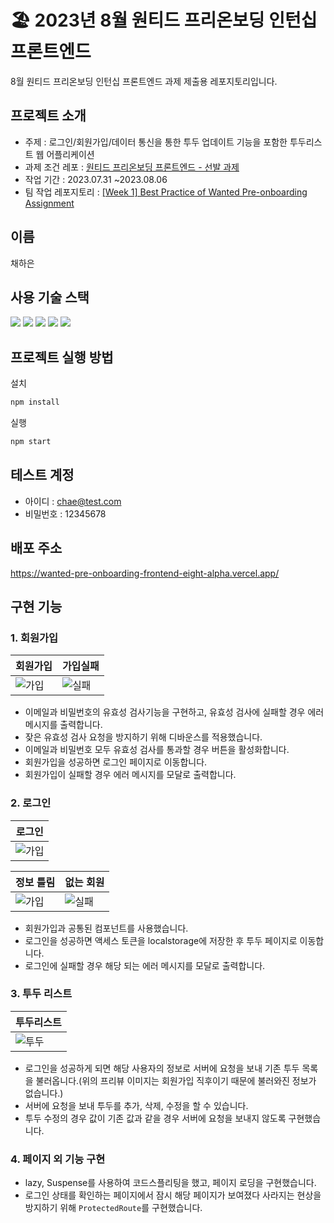 # 🏖 2023년 8월 원티드 프리온보딩 인턴십 프론트엔드

8월 원티드 프리온보딩 인턴십 프론트엔드 과제 제출용 레포지토리입니다.

## 프로젝트 소개

- 주제 : 로그인/회원가입/데이터 통신을 통한 투두 업데이트 기능을 포함한 투두리스트 웹 어플리케이션
- 과제 조건 레포 : [원티드 프리온보딩 프론트엔드 - 선발 과제](https://github.com/walking-sunset/selection-task)
- 작업 기간 : 2023.07.31 ~2023.08.06
- 팀 작업 레포지토리 : [[Week 1] Best Practice of Wanted Pre-onboarding Assignment](https://github.com/pre-onboarding-12th-team3/pre-onboarding-12th-1-3)

## 이름

채하은

## 사용 기술 스택

<img src="https://img.shields.io/badge/React-61DAFB?style=for-the-badge&logo=React&logoColor=black"> <img src="https://img.shields.io/badge/Typescript-3178C6?style=for-the-badge&logo=typescript&logoColor=white"> <img src="https://img.shields.io/badge/axios-5A29E4?style=for-the-badge&logo=axios&logoColor=white"> <img src="https://img.shields.io/badge/tailwindcss-06B6D4?style=for-the-badge&logo=tailwindcss&logoColor=white"> <img src="https://img.shields.io/badge/reactrouter-CA4245?style=for-the-badge&logo=reactrouter&logoColor=white">

## 프로젝트 실행 방법

설치

```bash
npm install
```

실행

```bash
npm start
```

## 테스트 계정

- 아이디 : chae@test.com
- 비밀번호 : 12345678

## 배포 주소

https://wanted-pre-onboarding-frontend-eight-alpha.vercel.app/

## 구현 기능

### 1. 회원가입

| 회원가입                   | 가입실패                        |
| -------------------------- | ------------------------------- |
| ![가입](./docs/signup.gif) | ![실패](./docs/signupError.gif) |

- 이메일과 비밀번호의 유효성 검사기능을 구현하고, 유효성 검사에 실패할 경우 에러 메시지를 출력합니다.
- 잦은 유효성 검사 요청을 방지하기 위해 디바운스를 적용했습니다.
- 이메일과 비밀번호 모두 유효성 검사를 통과할 경우 버튼을 활성화합니다.
- 회원가입을 성공하면 로그인 페이지로 이동합니다.
- 회원가입이 실패할 경우 에러 메시지를 모달로 출력합니다.

### 2. 로그인

| 로그인                     |
| -------------------------- |
| ![가입](./docs/signup.gif) |

| 정보 틀림                        | 없는 회원                        |
| -------------------------------- | -------------------------------- |
| ![가입](./docs/signinError1.gif) | ![실패](./docs/signinError2.gif) |

- 회원가입과 공통된 컴포넌트를 사용했습니다.
- 로그인을 성공하면 액세스 토큰을 localstorage에 저장한 후 투두 페이지로 이동합니다.
- 로그인에 실패할 경우 해당 되는 에러 메시지를 모달로 출력합니다.

### 3. 투두 리스트

| 투두리스트               |
| ------------------------ |
| ![투두](./docs/todo.gif) |

- 로그인을 성공하게 되면 해당 사용자의 정보로 서버에 요청을 보내 기존 투두 목록을 불러옵니다.(위의 프리뷰 이미지는 회원가입 직후이기 때문에 불러와진 정보가 없습니다.)
- 서버에 요청을 보내 투두를 추가, 삭제, 수정을 할 수 있습니다.
- 투두 수정의 경우 값이 기존 값과 같을 경우 서버에 요청을 보내지 않도록 구현했습니다.

### 4. 페이지 외 기능 구현

- lazy, Suspense를 사용하여 코드스플리팅을 했고, 페이지 로딩을 구현했습니다.
- 로그인 상태를 확인하는 페이지에서 잠시 해당 페이지가 보여졌다 사라지는 현상을 방지하기 위해 `ProtectedRoute`를 구현했습니다.
